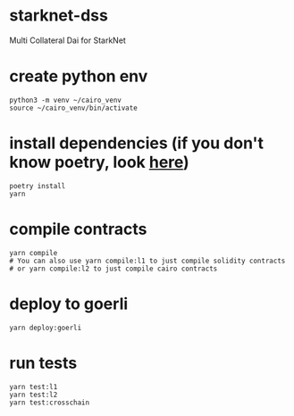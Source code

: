 # starknet-dss
Multi Collateral Dai for StarkNet

# create python env
```
python3 -m venv ~/cairo_venv
source ~/cairo_venv/bin/activate
```
# install dependencies (if you don't know poetry, look [here](https://python-poetry.org/docs/))
```
poetry install
yarn
```

# compile contracts
```
yarn compile
# You can also use yarn compile:l1 to just compile solidity contracts
# or yarn compile:l2 to just compile cairo contracts
```

# deploy to goerli
```
yarn deploy:goerli
```

# run tests
```
yarn test:l1
yarn test:l2 
yarn test:crosschain
```

